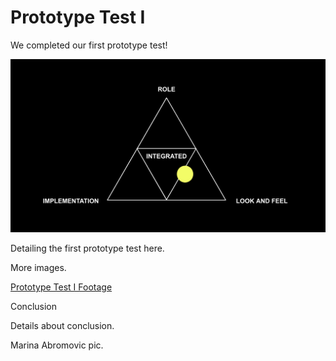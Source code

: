# Prototype Test I 

We completed our first prototype test!

![img](img/prototype1.png)

Detailing the first prototype test here.

More images.


[Prototype Test I Footage](
https://drive.google.com/file/d/1_HcqHmJrMhzm2GlPKin2euVE_hietx5c/view?usp=sharing)

Conclusion

Details about conclusion.

Marina Abromovic pic.



